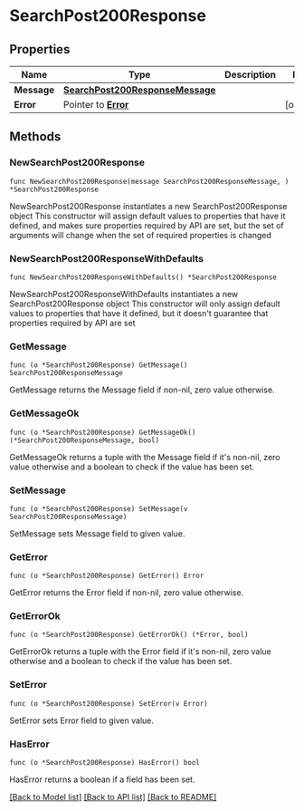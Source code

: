 # SearchPost200Response

## Properties

Name | Type | Description | Notes
------------ | ------------- | ------------- | -------------
**Message** | [**SearchPost200ResponseMessage**](SearchPost200ResponseMessage.md) |  | 
**Error** | Pointer to [**Error**](Error.md) |  | [optional] 

## Methods

### NewSearchPost200Response

`func NewSearchPost200Response(message SearchPost200ResponseMessage, ) *SearchPost200Response`

NewSearchPost200Response instantiates a new SearchPost200Response object
This constructor will assign default values to properties that have it defined,
and makes sure properties required by API are set, but the set of arguments
will change when the set of required properties is changed

### NewSearchPost200ResponseWithDefaults

`func NewSearchPost200ResponseWithDefaults() *SearchPost200Response`

NewSearchPost200ResponseWithDefaults instantiates a new SearchPost200Response object
This constructor will only assign default values to properties that have it defined,
but it doesn't guarantee that properties required by API are set

### GetMessage

`func (o *SearchPost200Response) GetMessage() SearchPost200ResponseMessage`

GetMessage returns the Message field if non-nil, zero value otherwise.

### GetMessageOk

`func (o *SearchPost200Response) GetMessageOk() (*SearchPost200ResponseMessage, bool)`

GetMessageOk returns a tuple with the Message field if it's non-nil, zero value otherwise
and a boolean to check if the value has been set.

### SetMessage

`func (o *SearchPost200Response) SetMessage(v SearchPost200ResponseMessage)`

SetMessage sets Message field to given value.


### GetError

`func (o *SearchPost200Response) GetError() Error`

GetError returns the Error field if non-nil, zero value otherwise.

### GetErrorOk

`func (o *SearchPost200Response) GetErrorOk() (*Error, bool)`

GetErrorOk returns a tuple with the Error field if it's non-nil, zero value otherwise
and a boolean to check if the value has been set.

### SetError

`func (o *SearchPost200Response) SetError(v Error)`

SetError sets Error field to given value.

### HasError

`func (o *SearchPost200Response) HasError() bool`

HasError returns a boolean if a field has been set.


[[Back to Model list]](../README.md#documentation-for-models) [[Back to API list]](../README.md#documentation-for-api-endpoints) [[Back to README]](../README.md)



